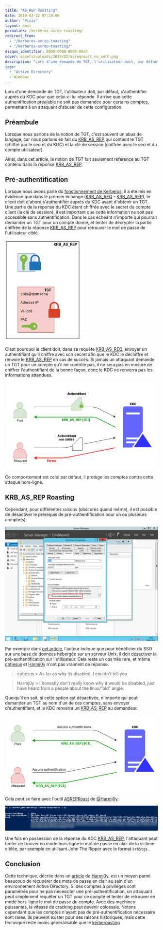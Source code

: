 ```yaml
---
title: "AS_REP Roasting"
date: 2019-03-22 07:10:06
author: "Pixis"
layout: post
permalink: /kerberos-asrep-roasting/
redirect_from:
  - "/kerberos-asrep-toasting"
  - "/kerberos-asrep-toasting/"
disqus_identifier: 0000-0000-0000-00a8
cover: assets/uploads/2019/02/asreqroast_no_auth.png
description: "Lors d'une demande de TGT, l'utilisateur doit, par défaut, s'authentifier auprès du KDC pour que celui-ci lui réponde. Il arrive que cette authentification préalable ne soit pas demandée pour certains comptes, permettant à un attaquant d'abuser de cette configuration"
tags:
  - "Active Directory"
  - Windows
---
```


Lors d'une demande de TGT, l'utilisateur doit, par défaut, s'authentifier auprès du KDC pour que celui-ci lui réponde. Il arrive que cette authentification préalable ne soit pas demandée pour certains comptes, permettant à un attaquant d'abuser de cette configuration.

<!--more-->

## Préambule

Lorsque nous parlons de la notion de TGT, c'est souvent un abus de langage, car nous parlons en fait du [KRB_AS_REP](/kerberos/#krb_tgs_rep) qui contient le TGT (chiffré par le secret du KDC) et la clé de session (chiffrée avec le secret du compte utilisateur).

Ainsi, dans cet article, la notion de TGT fait seulement référence au TGT contenu dans la réponse [KRB_AS_REP](/kerberos/#krb_tgs_rep). 

## Pré-authentification

Lorsque nous avons parlé du [fonctionnement de Kerberos](https://beta.hackndo.com/kerberos), il a été mis en évidence que dans le premier échange ([KRB_AS_REQ](/kerberos/#krb_tgs_req) - [KRB_AS_REP](/kerberos/#krb_tgs_rep)), le client doit d'abord s'authentifier auprès du KDC avant d'obtenir un TGT. Une partie de la réponse du KDC étant chiffrée avec le secret du compte client (la clé de session), il est important que cette information ne soit pas accessible sans authentification. Dans le cas échéant n'importe qui pourrait demander un TGT pour un compte donné, et tenter de décrypter  la partie chiffrée de la réponse [KRB_AS_REP](/kerberos/#krb_tgs_rep) pour retrouver le mot de passe de l'utilisateur ciblé.

[![KRB_AS_REP](/assets/uploads/2018/05/asrep.png)](/assets/uploads/2018/05/asrep.png)

C'est pourquoi le client doit, dans sa requête [KRB_AS_REQ](/kerberos/#krb_tgs_req), envoyer un authentifiant qu'il chiffre avec son secret afin que le KDC le déchiffre et renvoie le [KRB_AS_REP](/kerberos/#krb_tgs_rep) en cas de succès. Si jamais un attaquant demande un TGT pour un compte qu'il ne contrôle pas, il ne sera pas en mesure de chiffrer l'authentifiant de la bonne façon, donc le KDC ne renverra pas les informations attendues.

[![Authentication Required](/assets/uploads/2019/02/asreqroast_auth.png)](/assets/uploads/2019/02/asreqroast_auth.png)

Ce comportement est celui par défaut, il protège les comptes contre cette attaque hors-ligne.

## KRB_AS_REP Roasting

Cependant, pour différentes raisons (obscures quand même), il est possible de désactiver le prérequis de pré-authentification pour un ou plusieurs compte(s).

[![Preauthentication Setting](/assets/uploads/2019/02/preauthsettings.png)](/assets/uploads/2019/02/preauthsettings.png)

Par exemple dans [cet article](https://laurentschneider.com/wordpress/2014/01/the-long-long-route-to-kerberos.html), l'auteur indique que pour bénéficier du SSO sur une base de données hébergée sur un serveur Unix, il doit désactiver la pré-authentification sur l'utilisateur. Cela reste un cas très rare, et même [cptjesus](https://twitter.com/cptjesus) et [Harmj0y](https://twitter.com/harmj0y) n'ont pas vraiment de réponse.

> cptjesus > As far as why its disabled, I couldn't tell you

> Harmj0y > I honestly don’t really know why it would be disabled, just have heard from a people about the linux/“old” angle.

Quoiqu'il en soit, si cette option est désactivée, n'importe qui peut demander un TGT au nom d'un de ces comptes, sans envoyer d'authentifiant, et le KDC renverra un [KRB_AS_REP](/kerberos/#krb_tgs_rep) au demandeur.

[![Authentication Required](/assets/uploads/2019/02/asreqroast_no_auth.png)](/assets/uploads/2019/02/asreqroast_no_auth.png)

Cela peut se faire avec l'outil [ASREPRoast](https://github.com/HarmJ0y/ASREPRoast) de [@Harmj0y](https://twitter.com/harmj0y).

[![ASREPRoast](/assets/uploads/2019/02/attackasrep.png)](/assets/uploads/2019/02/attackasrep.png)

Une fois en possession de la réponse du KDC [KRB_AS_REP](/kerberos/#krb_tgs_rep), l'attaquant peut tenter de trouver en mode hors-ligne le mot de passe en clair de la victime ciblée, par exemple en utilisant John The Ripper avec le format `krb5tgs`.

## Conclusion

Cette technique, décrite dans un [article](https://www.harmj0y.net/blog/activedirectory/roasting-as-reps/) de [Harmj0y](https://twitter.com/harmj0y), est un moyen parmi beaucoup de récupérer des mots de passe en clair au sein d'un environnement Active Directory. Si des comptes à privilèges sont paramétrés pour ne pas nécessiter une pré-authentification, un attaquant peut simplement requêter un TGT pour ce compte et tenter de retrouver en mode hors-ligne le mot de passe du compte. Avec des machines puissantes, la vitesse de cracking peut devenir colossale. Notons cependant que les comptes n'ayant pas de pré-authentification nécessaire sont rares. Ils peuvent exister pour des raisons historiques, mais cette technique reste moins généralisable que le [kerberoasting](/kerberoasting)
